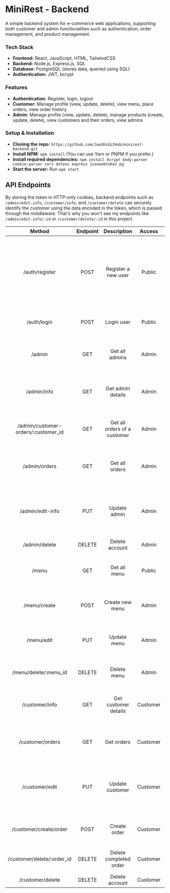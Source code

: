# MiniRest - Backend

A simple backend system for e-commerce web applications, supporting both customer and admin functionalities such as authentication, order management, and product management.

### Tech Stack

* **Frontend:** React, JavaScript, HTML, TailwindCSS
* **Backend:** Node.js, Express.js, SQL
* **Database:** PostgreSQL (stores data, queried using SQL)
* **Authentication:** JWT, bcrypt

### Features

* **Authentication:** Register, login, logout
* **Customer:** Manage profile (view, update, delete), view menu, place orders, view order history
* **Admin:** Manage profile (view, update, delete), manage products (create, update, delete), view customers and their orders, view admins

### Setup & Installation

* **Cloning the repo:** `https://github.com/JaoShiGitHub/minirest-backend.git`
* **Install NPM:** `npm install` (You can use Yarn or PNPM if you prefer.)
* **Install required dependencies:** `npm install bcrypt body-parser cookie-parser cors dotenv express jsonwebtoken pg`
* **Start the server:** Run `npm start`

## API Endpoints 

By storing the token in HTTP-only cookies, backend endpoints such as `/admin/edit-info`, `/customer/info`, and `/customer/delete` can securely identify the customer using the data encoded in the token, which is passed through the middleware. That's why you won't see my endpoints like `/admin/edit-info/:id` or `/customer/delete/:id` in this project.

| Method | Endpoint | Description | Access | Body | Response |
| :-: | :-: | :-: | :-: | :-: | :-: |
| /auth/register | POST | Register a new user | Public | `{ "username": string, "first_name": string, "last_name": string, "tel": string, "email": string, "birthday": string, "password": string, "allergy": string, "admin_role": string, "user_type": "customer" or "admin"  }` | `201 Created { "success": true,  "message": string }` |
| /auth/login | POST | Login user | Public | `{ "identiter": string, "password": string}` | `200 OK { "success": true, "message": string }` |
| /admin | GET | Get all admins | Admin | - | `200 OK { "success": true, "message": string ,"admins": [...] }` |
| /admin/info | GET | Get admin details | Admin | - | `200 OK { "success": true, "message": string ,"admin": [...] }` |
| /admin/customer-orders/:customer_id | GET | Get all orders of a customer | Admin | - | `200 OK { "success": true, "message": string ,"orders": [...] }` |
| /admin/orders | GET | Get all orders | Admin | - | `200 OK { "success": true, "message": string ,"orders": [...] }` |
| /admin/edit-info | PUT | Update admin | Admin | `{ "username": string, "first_name": string, "last_name": string, "tel": string, "email": string, "admin_role": string, "image": string (base64) }` | `200 OK { "success": true, "message": string }` |
| /admin/delete | DELETE | Delete account | Admin | - | `204 No Content` |
| /menu | GET | Get all menu | Public | - | `200 OK { "success": true, "message": string ,"menu": [...] }` |
| /menu/create | POST | Create new menu | Admin | `{ "name": string, "ingredients": string, "details": string, "price": number, "image": string (base64) }` | `201 Created { "success": true, "message": string }` |
| /menu/edit | PUT | Update menu | Admin | `{ "menu_id": number, "menu_name": string, "ingredients": string, "details": string, "price": number, "image": string (base64) }` | `200 OK { "success": true, "message": string }` |
| /menu/delete/:menu_id | DELETE | Delete menu | Admin | - | `200 OK { "success": true, "message": string }` |
| /customer/info | GET | Get customer details | Customer | - | `200 OK { "success": true, "message": string, "customer": [...] }` |
| /customer/orders | GET | Get orders | Customer | - | `200 OK { "success": true, "message": string, "orders": [...] }` |
| /customer/edit | PUT | Update customer | Customer | `{ "username": string,"first_name": string,"last_name": string, "tel": string, "email": string, "allergy": string, "birthday": string, "location": string, "image": string (base64), }` | `200 OK { "success": true, "message": string, "orders": [...] }` |
| /customer/create/order | POST | Create order | Customer | `{ "note": string, "dining_status": string, "order_items": [...]}` | `201 Created { "success": true,  "message": string }` |
| /customer/delete/:order_id | DELETE | Delete completed order | Customer | - | `200 OK { "success": true,  "message": string }` |
| /customer/delete | DELETE | Delete account | Customer | - | `204 No Content` |
